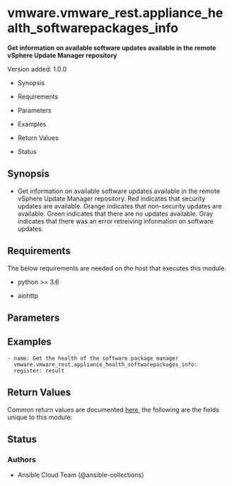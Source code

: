 # vmware.vmware_rest.appliance_health_softwarepackages_info

**Get information on available software updates available in the
remote vSphere Update Manager repository**

Version added: 1.0.0


* Synopsis


* Requirements


* Parameters


* Examples


* Return Values


* Status

## Synopsis


* Get information on available software updates available in the
remote vSphere Update Manager repository. Red indicates that
security updates are available. Orange indicates that non-security
updates are available. Green indicates that there are no updates
available. Gray indicates that there was an error retreiving
information on software updates.

## Requirements

The below requirements are needed on the host that executes this
module.


* python >= 3.6


* aiohttp

## Parameters

## Examples

```
- name: Get the health of the software package manager
  vmware.vmware_rest.appliance_health_softwarepackages_info:
  register: result
```

## Return Values

Common return values are documented [here](https://docs.ansible.com/ansible/latest/reference_appendices/common_return_values.html#common-return-values),
the following are the fields unique to this module:

## Status

### Authors


* Ansible Cloud Team (@ansible-collections)
